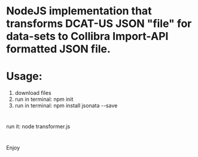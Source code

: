 # NodeJS implementation that transforms DCAT-US JSON "file" for data-sets to Collibra Import-API formatted JSON file.
#
# Usage: 
1. download files
2. run in terminal: npm init
3. run in terminal: npm install jsonata --save
#
run it: node transformer.js
#
Enjoy

